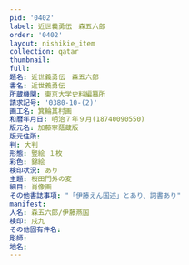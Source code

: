 ```yaml
---
pid: '0402'
label: 近世義勇伝　森五六郎
order: '0402'
layout: nishikie_item
collection: qatar
thumbnail: 
full: 
題名: 近世義勇伝　森五六郎
書名: 近世義勇伝
所蔵機関: 東京大学史料編纂所
請求記号: '0380-10-(2)'
画工名: 箕輪其村画
和暦年月日: 明治７年９月(18740090550)
版元名: 加藤寧蔭蔵版
版元住所: 
判: 大判
形態: 竪絵 １枚
彩色: 錦絵
検印状況: あり
主題: 桜田門外の変
細目: 肖像画
その他書誌事項: "「伊藤えん国述」とあり、詞書あり"
manifest: 
人名: 森五六郎/伊藤燕国
検印: 戌九
その他固有件名: 
彫師: 
地名: 
---
```

